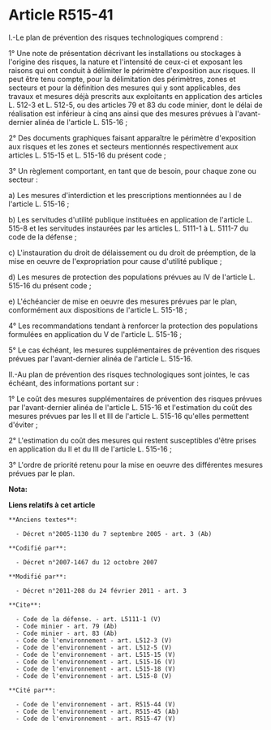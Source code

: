 # Article R515-41

I.-Le plan de prévention des risques technologiques comprend : 

1° Une note de présentation décrivant les installations ou stockages à l'origine des risques, la nature et l'intensité de
ceux-ci et exposant les raisons qui ont conduit à délimiter le périmètre d'exposition aux risques. Il peut être tenu compte,
pour la délimitation des périmètres, zones et secteurs et pour la définition des mesures qui y sont applicables, des travaux
et mesures déjà prescrits aux exploitants en application des articles L. 512-3 et L. 512-5, ou des articles 79 et 83 du code
minier, dont le délai de réalisation est inférieur à cinq ans ainsi que des mesures prévues à l'avant-dernier alinéa de
l'article L. 515-16 ; 

2° Des documents graphiques faisant apparaître le périmètre d'exposition aux risques et les zones et secteurs mentionnés
respectivement aux articles L. 515-15 et L. 515-16 du présent code ; 

3° Un règlement comportant, en tant que de besoin, pour chaque zone ou secteur : 

a) Les mesures d'interdiction et les prescriptions mentionnées au I de l'article L. 515-16 ; 

b) Les servitudes d'utilité publique instituées en application de l'article L. 515-8 et les servitudes instaurées par les
articles L. 5111-1 à L. 5111-7 du code de la défense ; 

c) L'instauration du droit de délaissement ou du droit de préemption, de la mise en oeuvre de l'expropriation pour cause
d'utilité publique ; 

d) Les mesures de protection des populations prévues au IV de l'article L. 515-16 du présent code ; 

e) L'échéancier de mise en oeuvre des mesures prévues par le plan, conformément aux dispositions de l'article L. 515-18 ; 

4° Les recommandations tendant à renforcer la protection des populations formulées en application du V de l'article L.
515-16 ; 

5° Le cas échéant, les mesures supplémentaires de prévention des risques prévues par l'avant-dernier alinéa de l'article L.
515-16. 

II.-Au plan de prévention des risques technologiques sont jointes, le cas échéant, des informations portant sur : 

1° Le coût des mesures supplémentaires de prévention des risques prévues par l'avant-dernier alinéa de l'article L. 515-16 et
l'estimation du coût des mesures prévues par les II et III de l'article L. 515-16 qu'elles permettent d'éviter ; 

2° L'estimation du coût des mesures qui restent susceptibles d'être prises en application du II et du III de l'article L.
515-16 ; 

3° L'ordre de priorité retenu pour la mise en oeuvre des différentes mesures prévues par le plan.

**Nota:**



**Liens relatifs à cet article**

	**Anciens textes**:

	  - Décret n°2005-1130 du 7 septembre 2005 - art. 3 (Ab)

	**Codifié par**:

	  - Décret n°2007-1467 du 12 octobre 2007

	**Modifié par**:

	  - Décret n°2011-208 du 24 février 2011 - art. 3

	**Cite**:

	  - Code de la défense. - art. L5111-1 (V)
	  - Code minier - art. 79 (Ab)
	  - Code minier - art. 83 (Ab)
	  - Code de l'environnement - art. L512-3 (V)
	  - Code de l'environnement - art. L512-5 (V)
	  - Code de l'environnement - art. L515-15 (V)
	  - Code de l'environnement - art. L515-16 (V)
	  - Code de l'environnement - art. L515-18 (V)
	  - Code de l'environnement - art. L515-8 (V)

	**Cité par**:

	  - Code de l'environnement - art. R515-44 (V)
	  - Code de l'environnement - art. R515-45 (Ab)
	  - Code de l'environnement - art. R515-47 (V)
